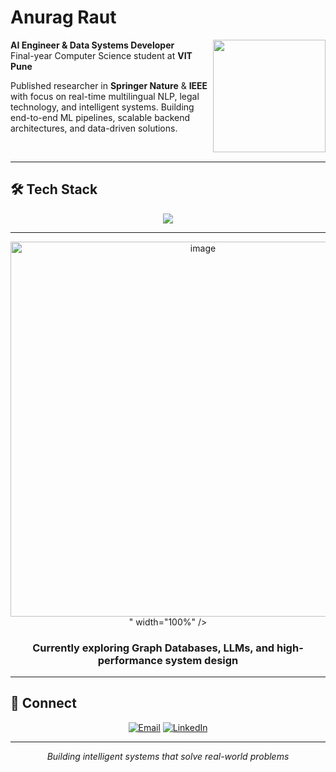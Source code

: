 # Anurag Raut

<img src="https://github.com/saadeghi/saadeghi/blob/master/dino.gif" align="right" width="180"/>

**AI Engineer & Data Systems Developer**  
Final-year Computer Science student at **VIT Pune**

Published researcher in **Springer Nature** & **IEEE** with focus on real-time multilingual NLP, legal technology, and intelligent systems. Building end-to-end ML pipelines, scalable backend architectures, and data-driven solutions.

<br clear="right"/>

---

## 🛠️ Tech Stack

<div align="center">
  <img src="https://skillicons.dev/icons?i=python,java,cpp,js,react,flutter,tensorflow,pytorch,docker,aws,postgres,redis,fastapi,git,linux&theme=dark" />
</div>

---



<div align="center">
  <img src="<img width="800" height="600" alt="image" src="https://github.com/user-attachments/assets/af3cb67a-2020-4749-9374-a81966467571" />
" width="100%" />
  
  ### Currently exploring Graph Databases, LLMs, and high-performance system design
</div>

---

## 🤝 Connect

<div align="center">
  
[![Email](https://img.shields.io/badge/Email-anuragrautxyz%40gmail.com-red?style=for-the-badge&logo=gmail)](mailto:anuragrautxyz@gmail.com)
[![LinkedIn](https://img.shields.io/badge/LinkedIn-Connect-blue?style=for-the-badge&logo=linkedin)](https://www.linkedin.com/in/anurag-raut-338b8b2b8)

</div>

---

<div align="center">
  <i>Building intelligent systems that solve real-world problems</i>
</div>

